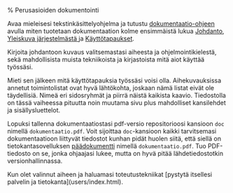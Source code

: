 % Perusasioiden dokumentointi
<!-- order: 4 -->
<!-- tags: viikko1 -->

Avaa mieleisesi tekstinkäsittelyohjelma ja tutustu
[dokumentaatio-ohjeen]({{rootdir}}dokumentaatio-ohje.html) avulla miten tuotetaan dokumentaation kolme ensimmäistä lukua 
[Johdanto]({{rootdir}}dokumentaatio-ohje.html#johdanto),
[Yleiskuva järjestelmästä ]({{rootdir}}dokumentaatio-ohje.html#yleiskuva-j%C3%A4rjestelm%C3%A4st%C3%A4) ja 
[Käyttötapaukset]({{rootdir}}dokumentaatio-ohje.html#k%C3%A4ytt%C3%B6tapaukset).

Kirjoita johdantoon kuvaus valitsemastasi aiheesta ja ohjelmointikielestä, sekä mahdollisista muista tekniikoista ja kirjastoista mitä aiot käyttää työssäsi. 

Mieti sen jälkeen mitä käyttötapauksia työssäsi voisi olla. Aihekuvauksissa annetut toimintolistat ovat hyvä lähtökohta,
joskaan nämä listat eivät ole täydellisiä. Nimeä eri sidosryhmät ja piirrä näistä kaikista kaavio. 
Tiedostolla on tässä vaiheessa pituutta noin muutama sivu plus mahdolliset kansilehdet ja sisällysluettelot.

Lopuksi tallenna dokumentaatiostasi pdf-versio repositorioosi kansioon `doc` 
nimellä `dokumentaatio.pdf`. 
Voit sijoittaa `doc`-kansioon kaikki
tarvitsemasi dokumentaatioon liittyvät tiedostot kunhan pidät huolen
siitä, että siellä on tietokantasovelluksen [päädokumentti]({{rootdir}}dokumentaatio-ohje.html)
nimellä `dokumentaatio.pdf`. Tuo PDF-tiedosto on se, jonka ohjaajasi lukee, 
mutta on hyvä pitää lähdetiedostotkin versionhallinnassa.

<next>
Kun olet valinnut aiheen ja haluamasi toteutustekniikat [pystytä itsellesi palvelin ja tietokanta](users/index.html).
</next>
